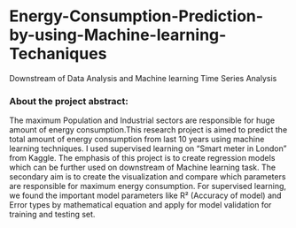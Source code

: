 # Energy-Consumption-Prediction-by-using-Machine-learning-Techaniques
Downstream of Data Analysis and Machine learning
Time Series Analysis


### About the project abstract:
The maximum Population and Industrial sectors are responsible for huge amount of energy consumption.This research project is aimed to predict the total amount of energy consumption from last 10 years using machine learning techniques. I used supervised learning on “Smart meter in London” from Kaggle. The emphasis of this project is to create regression models which can be further used on downstream of Machine learning task. The secondary aim is to create the visualization and compare which parameters are responsible for maximum energy consumption. For supervised learning, we found the important model parameters like R² (Accuracy of model) and Error types by mathematical equation and apply for model validation for training and testing set.
